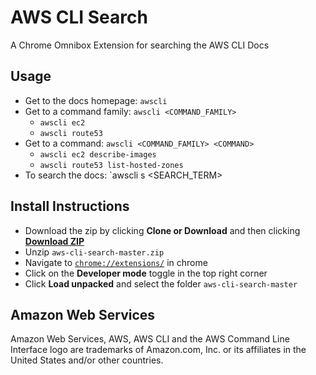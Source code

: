 # AWS CLI Search

A Chrome Omnibox Extension for searching the AWS CLI Docs

## Usage

- Get to the docs homepage: `awscli`
- Get to a command family: `awscli <COMMAND_FAMILY>`
  - `awscli ec2`
  - `awscli route53`
- Get to a command: `awscli <COMMAND_FAMILY> <COMMAND>`
  - `awscli ec2 describe-images`
  - `awscli route53 list-hosted-zones`
- To search the docs: `awscli s <SEARCH_TERM>

## Install Instructions

- Download the zip by clicking **Clone or Download** and then clicking **[Download ZIP](https://github.com/GeordieR/aws-cli-search/archive/master.zip)**
- Unzip `aws-cli-search-master.zip`
- Navigate to [`chrome://extensions/`](chrome://extensions/) in chrome
- Click on the **Developer mode** toggle in the top right corner
- Click **Load unpacked** and select the folder `aws-cli-search-master`

## Amazon Web Services

Amazon Web Services, AWS, AWS CLI and the AWS Command Line Interface logo are trademarks of Amazon.com, Inc. or its affiliates in the United States and/or other countries.
